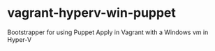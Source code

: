 # vagrant-hyperv-win-puppet
Bootstrapper for using Puppet Apply in Vagrant with a Windows vm in Hyper-V
